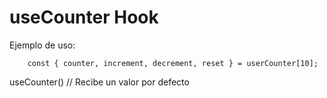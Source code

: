 # useCounter Hook

Ejemplo de uso:
```
    const { counter, increment, decrement, reset } = userCounter[10];
```

useCounter() // Recibe un valor por defecto